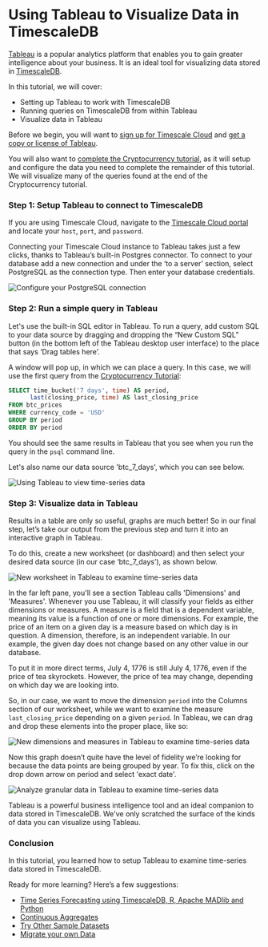 # Using Tableau to Visualize Data in TimescaleDB

[Tableau][get-tableau] is a popular analytics platform that enables you to gain
greater intelligence about your business. It is an ideal tool for visualizing
data stored in [TimescaleDB][timescale-cloud].

In this tutorial, we will cover:

- Setting up Tableau to work with TimescaleDB
- Running queries on TimescaleDB from within Tableau
- Visualize data in Tableau

Before we begin, you will want to [sign up for Timescale Cloud][timescale-cloud-install] and
[get a copy or license of Tableau][get-tableau].

You will also want to [complete the Cryptocurrency tutorial][crypto-tutorial], as it will
setup and configure the data you need to complete the remainder of this
tutorial. We will visualize many of the queries found at the end of the Cryptocurrency
tutorial.

### Step 1: Setup Tableau to connect to TimescaleDB

If you are using Timescale Cloud, navigate to the [Timescale Cloud portal][timescale-cloud-portal]
and locate your `host`, `port`, and `password`.

Connecting your Timescale Cloud instance to Tableau takes just a few clicks, thanks to Tableau’s 
built-in Postgres connector. To connect to your database add a new connection and under the 
‘to a server’ section, select PostgreSQL as the connection type. Then enter your database 
credentials.

<img class="main-content__illustration" src="https://s3.amazonaws.com/docs.timescale.com/tutorial-tableau/postgres-connection.png" alt="Configure your PostgreSQL connection"/>

### Step 2: Run a simple query in Tableau

Let's use the built-in SQL editor in Tableau. To run a query, add custom SQL to your data source 
by dragging and dropping the “New Custom SQL” button (in the bottom left of the Tableau desktop 
user interface) to the place that says ‘Drag tables here’.

A window will pop up, in which we can place a query. In this case, we will use the first
query from the [Cryptocurrency Tutorial][crypto-tutorial]:

```sql
SELECT time_bucket('7 days', time) AS period,
      last(closing_price, time) AS last_closing_price
FROM btc_prices
WHERE currency_code = 'USD'
GROUP BY period
ORDER BY period
```

You should see the same results in Tableau that you see when you run the query in the
`psql` command line.

Let's also name our data source 'btc_7_days', which you can see below.

<img class="main-content__illustration" src="https://s3.amazonaws.com/docs.timescale.com/tutorial-tableau/tableau-simple-query-results.png" alt="Using Tableau to view time-series data"/>

### Step 3: Visualize data in Tableau

Results in a table are only so useful, graphs are much better! So in our final 
step, let’s take our output from the previous step and turn it into an interactive 
graph in Tableau.

To do this, create a new worksheet (or dashboard) and then select your desired data source 
(in our case ‘btc_7_days’), as shown below.

<img class="main-content__illustration" src="https://s3.amazonaws.com/docs.timescale.com/tutorial-tableau/tableau-new-worksheet.png" alt="New worksheet in Tableau to examine time-series data"/>

In the far left pane, you'll see a section Tableau calls 'Dimensions' and 'Measures'.
Whenever you use Tableau, it will classify your fields as either dimensions or
measures. A measure is a field that is a dependent variable, meaning its value is a 
function of one or more dimensions. For example, the price of an item on a given day
is a measure based on which day is in question. A dimension, therefore, is an
independent variable. In our example, the given day does not change based on
any other value in our database. 

To put it in more direct terms, July 4, 1776 is still July 4, 1776, even if the
price of tea skyrockets. However, the price of tea may change, depending on which
day we are looking into.

So, in our case, we want to move the dimension `period` into the Columns section of
our worksheet, while we want to examine the measure `last_closing_price` depending
on a given `period`. In Tableau, we can drag and drop these elements into the
proper place, like so:

<img class="main-content__illustration" src="https://s3.amazonaws.com/docs.timescale.com/tutorial-tableau/tableau-dimension-measure-setup.png" alt="New dimensions and measures in Tableau to examine time-series data"/>

Now this graph doesn’t quite have the level of fidelity we’re looking for because 
the data points are being grouped by year. To fix this, click on the drop down 
arrow on period and select 'exact date'.

<img class="main-content__illustration" src="https://s3.amazonaws.com/docs.timescale.com/tutorial-tableau/tableau-granular.png" alt="Analyze granular data in Tableau to examine time-series data"/>

Tableau is a powerful business intelligence tool and an ideal companion to data
stored in TimescaleDB. We've only scratched the surface of the kinds of data
you can visualize using Tableau.

### Conclusion

In this tutorial, you learned how to setup Tableau to examine time-series data
stored in TimescaleDB.

Ready for more learning? Here’s a few suggestions:
- [Time Series Forecasting using TimescaleDB, R, Apache MADlib and Python][time-series-forecasting]
- [Continuous Aggregates][continuous-aggregates]
- [Try Other Sample Datasets][other-samples]
- [Migrate your own Data][migrate]

[get-tableau]: https://www.tableau.com/products/trial
[crypto-tutorial]: /tutorials/analyze-cryptocurrency-data
[timescale-cloud]: https://www.timescale.com/products
[timescale-cloud-install]: /getting-started/installation/timescale-cloud/installation-timescale-cloud
[timescale-community-install]: /getting-started/installation
[timescale-cloud-portal]: https://portal.timescale.cloud
[time-series-forecasting]: /tutorials/tutorial-forecasting
[continuous-aggregates]: /tutorials/continuous-aggs-tutorial
[other-samples]: /tutorials/other-sample-datasets
[migrate]: /getting-started/migrating-data
